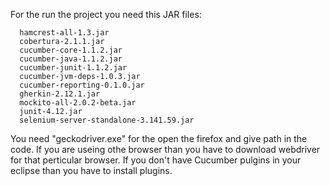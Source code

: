 For the run the project you need this JAR files:

      hamcrest-all-1.3.jar
      cobertura-2.1.1.jar
      cucumber-core-1.1.2.jar
      cucumber-java-1.1.2.jar
      cucumber-junit-1.1.2.jar
      cucumber-jvm-deps-1.0.3.jar
      cucumber-reporting-0.1.0.jar
      gherkin-2.12.1.jar
      mockito-all-2.0.2-beta.jar
      junit-4.12.jar
      selenium-server-standalone-3.141.59.jar
  
 You need "geckodriver.exe" for the open the firefox and give path in the code. 
 If you are useing othe browser than you have to download webdriver for that perticular browser.
 If you don't have Cucumber pulgins in your eclipse than you have to install plugins.      
